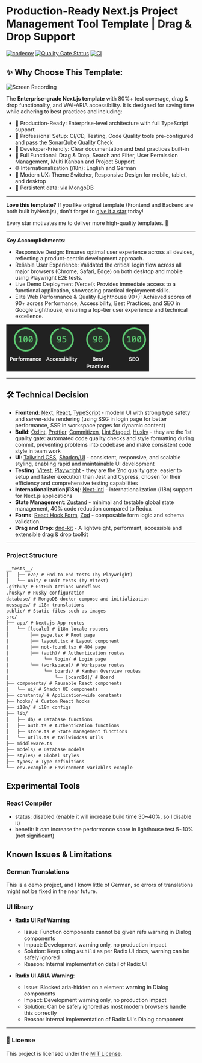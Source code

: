 # Production-Ready Next.js Project Management Tool Template | Drag & Drop Support <br>

[![codecov](https://codecov.io/gh/john-data-chen/next-dnd-starter-kit/graph/badge.svg?token=VM0ZK1S8U5)](https://codecov.io/gh/john-data-chen/next-dnd-starter-kit)
[![Quality Gate Status](https://sonarcloud.io/api/project_badges/measure?project=john-data-chen_next-dnd-starter-kit&metric=alert_status)](https://sonarcloud.io/summary/new_code?id=john-data-chen_next-dnd-starter-kit)
[![CI](https://github.com/john-data-chen/next-board/actions/workflows/CI.yml/badge.svg?branch=main)](https://github.com/john-data-chen/next-board/actions/workflows/CI.yml)

## ✨ Why Choose This Template:

<img src="./public/assets/Screen_Recording.gif" alt="Screen Recording" width="270" height="579">

The **Enterprise-grade Next.js template** with 80%+ test coverage, drag & drop functionality, and WAI-ARIA accessibility. It is designed for saving time while adhering to best practices and including:

- 🚀 Production-Ready: Enterprise-level architecture with full TypeScript support
- 💪 Professional Setup: CI/CD, Testing, Code Quality tools pre-configured and pass the SonarQube Quality Check
- 🎯 Developer-Friendly: Clear documentation and best practices built-in
- 📝 Full Functional: Drag & Drop, Search and Filter, User Permission Management, Multi Kanban and Project Support
- 🌐 Internationalization (i18n): English and German
- 🎨 Modern UX: Theme Switcher, Responsive Design for mobile, tablet, and desktop
- 💾 Persistent data: via MongoDB

---

**Love this template?**
If you like original template (Frontend and Backend are both built byNext.js), don't forget to [give it a star](https://github.com/john-data-chen/next-dnd-starter-kit) today!

Every star motivates me to deliver more high-quality templates. 🚀

---

**Key Accomplishments**:

- Responsive Design: Ensures optimal user experience across all devices, reflecting a product-centric development approach.
- Reliable User Experience: Validated the critical login flow across all major browsers (Chrome, Safari, Edge) on both desktop and mobile using Playwright E2E tests.
- Live Demo Deployment (Vercel): Provides immediate access to a functional application, showcasing practical deployment skills.
- Elite Web Performance & Quality (Lighthouse 90+): Achieved scores of 90+ across Performance, Accessibility, Best Practices, and SEO in Google Lighthouse, ensuring a top-tier user experience and technical excellence.

<img src="./public/assets/lighthouse_scores.png" alt="Lighthouse Scores" width="380" height="125">

---

## 🛠️ Technical Decision

- **Frontend**: [Next](https://nextjs.org/docs/app/getting-started), [React](https://reactjs.org/), [TypeScript](https://www.typescriptlang.org/) - modern UI with strong type safety and server-side rendering (using SSG in login page for better performance, SSR in workspace pages for dynamic content)
- **Build**: [Oxlint](https://oxc.rs/docs/guide/usage/linter), [Prettier](https://prettier.io/), [Commitizen](https://commitizen.github.io/cz-cli/), [Lint Staged](https://github.com/okonet/lint-staged), [Husky](https://github.com/typicode/husky) - they are the 1st quality gate: automated code quality checks and style formatting during commit, preventing problems into codebase and make consistent code style in team work
- **UI**: [Tailwind CSS](https://tailwindcss.com/), [Shadcn/UI](https://ui.shadcn.com/) - consistent, responsive, and scalable styling, enabling rapid and maintainable UI development
- **Testing**: [Vitest](https://vitest.dev/), [Playwright](https://playwright.dev/) - they are the 2nd quality gate: easier to setup and faster execution than Jest and Cypress, chosen for their efficiency and comprehensive testing capabilities
- **Internationalization(i18n)**: [Next-intl](https://next-intl.dev/) - internationalization (i18n) support for Next.js applications
- **State Management**: [Zustand](https://zustand-demo.pmnd.rs/) - minimal and testable global state management, 40% code reduction compared to Redux
- **Forms**: [React Hook Form](https://react-hook-form.com/), [Zod](https://zod.dev/) - composable form logic and schema validation.
- **Drag and Drop**: [dnd-kit](https://dndkit.com/) - A lightweight, performant, accessible and extensible drag & drop toolkit

---

### Project Structure

```text
__tests__/
│   ├── e2e/ # End-to-end tests (by Playwright)
│   └── unit/ # Unit tests (by Vitest)
.github/ # GitHub Actions workflows
.husky/ # Husky configuration
database/ # MongoDB docker-compose and initialization
messages/ # i18n translations
public/ # Static files such as images
src/
├── app/ # Next.js App routes
│   └── [locale] # i18n locale routers
│        ├── page.tsx # Root page
│        ├── layout.tsx # Layout component
│        ├── not-found.tsx # 404 page
│        ├── (auth)/ # Authentication routes
│             └── login/ # Login page
│        └── (workspace)/ # Workspace routes
│             └── boards/ # Kanban Overview routes
│                 └── [boardId]/ # Board
├── components/ # Reusable React components
│   └── ui/ # Shadcn UI components
├── constants/ # Application-wide constants
├── hooks/ # Custom React hooks
├── i18n/ # i18n configs
├── lib/
│   ├── db/ # Database functions
│   ├── auth.ts # Authentication functions
│   ├── store.ts # State management functions
│   └── utils.ts # tailwindcss utils
├── middleware.ts
├── models/ # Database models
├── styles/ # Global styles
├── types/ # Type definitions
└── env.example # Environment variables example
```

## Experimental Tools

### React Compiler

- status: disabled (enable it will increase build time 30~40%, so I disable it)
- benefit: It can increase the performance score in lighthouse test 5~10% (not significant)

## Known Issues & Limitations

### German Translations

This is a demo project, and I know little of German, so errors of translations might not be fixed in the near future.

### UI library

- **Radix UI Ref Warning**:
  - Issue: Function components cannot be given refs warning in Dialog components
  - Impact: Development warning only, no production impact
  - Solution: Keep using `asChild` as per Radix UI docs, warning can be safely ignored
  - Reason: Internal implementation detail of Radix UI

- **Radix UI ARIA Warning**:
  - Issue: Blocked aria-hidden on a <body> element warning in Dialog components
  - Impact: Development warning only, no production impact
  - Solution: Can be safely ignored as most modern browsers handle this correctly
  - Reason: Internal implementation of Radix UI's Dialog component

---

### 📃 License

This project is licensed under the [MIT License](https://opensource.org/license/mit/).
